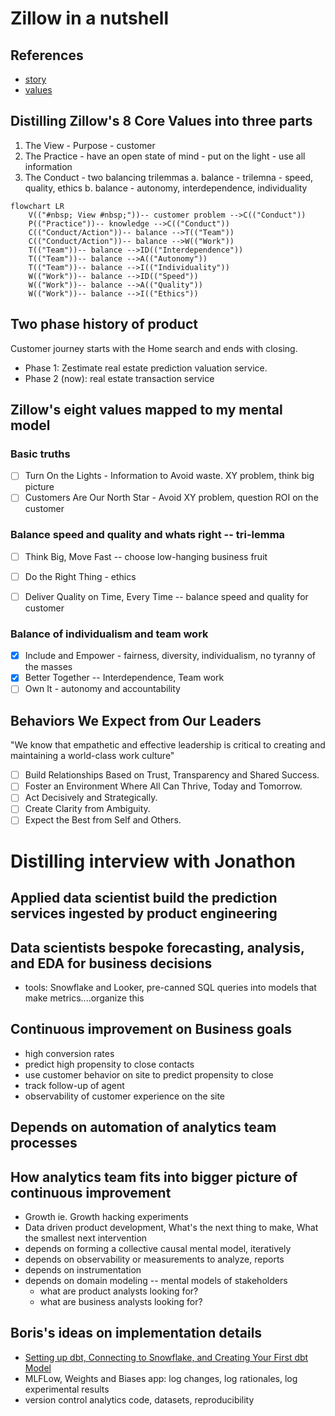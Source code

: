 # Zillow in a nutshell

## References

- [story](https://www.zillowgroup.com/about-us/story)
- [values](https://www.zillow.com/careers/our-values/)


## Distilling Zillow's 8 Core Values into three parts

1. The View - Purpose - customer
2. The Practice - have an open state of mind - put on the light - use all information
3. The Conduct - two balancing trilemmas
  a. balance - trilemna - speed, quality, ethics
  b. balance - autonomy, interdependence, individuality 
  

```mermaid
flowchart LR
    V(("#nbsp; View #nbsp;"))-- customer problem -->C(("Conduct"))
    P(("Practice"))-- knowledge -->C(("Conduct"))
    C(("Conduct/Action"))-- balance -->T(("Team"))
    C(("Conduct/Action"))-- balance -->W(("Work"))
    T(("Team"))-- balance -->ID(("Interdependence"))
    T(("Team"))-- balance -->A(("Autonomy"))
    T(("Team"))-- balance -->I(("Individuality"))
    W(("Work"))-- balance -->ID(("Speed"))
    W(("Work"))-- balance -->A(("Quality"))
    W(("Work"))-- balance -->I(("Ethics"))
```

## Two phase history of product

Customer journey starts with the Home search and ends with closing.

- Phase 1:  Zestimate real estate prediction valuation service. 
- Phase 2 (now):  real estate transaction service


## Zillow's eight values mapped to my mental model

### Basic truths

- [ ] Turn On the Lights - Information to Avoid waste. XY problem, think big picture
- [ ] Customers Are Our North Star - Avoid XY problem, question ROI on the customer

### Balance speed and quality and whats right -- tri-lemma

- [ ] Think Big, Move Fast -- choose low-hanging business fruit 
- [ ] Do the Right Thing - ethics
- [ ] Deliver Quality on Time, Every Time -- balance speed and quality for customer 


### Balance of individualism and team work

- [x] Include and Empower - fairness, diversity, individualism, no tyranny of the masses
- [x] Better Together -- Interdependence, Team work
- [ ] Own It - autonomy and accountability

## Behaviors We Expect from Our Leaders

"We know that empathetic and effective leadership is critical to creating and maintaining a world-class work culture"

- [ ] Build Relationships Based on Trust, Transparency and Shared Success.
- [ ] Foster an Environment Where All Can Thrive, Today and Tomorrow.
- [ ] Act Decisively and Strategically.
- [ ] Create Clarity from Ambiguity.
- [ ] Expect the Best from Self and Others.

# Distilling interview with Jonathon

## Applied data scientist build the prediction services ingested by product engineering

## Data scientists bespoke forecasting, analysis, and EDA for business decisions

- tools: Snowflake and Looker, pre-canned SQL queries into models that make metrics....organize this

## Continuous improvement on Business goals

- high conversion rates
- predict high propensity to close contacts
- use customer behavior on site to predict propensity to close
- track follow-up of agent
- observability of customer experience on the site

## Depends on automation of analytics team processes

## How analytics team fits into bigger picture of continuous improvement

- Growth ie. Growth hacking experiments
- Data driven product development, What's the next thing to make, What the smallest next intervention
- depends on forming a collective causal mental model, iteratively  
- depends on observability or measurements to analyze, reports
- depends on instrumentation
- depends on domain modeling -- mental models of stakeholders
  - what are product analysts looking for?
  - what are business analysts looking for?

## Boris's ideas on implementation details

- [Setting up dbt, Connecting to Snowflake, and Creating Your First dbt Model](https://medium.com/learning-sql/setting-up-dbt-connecting-to-snowflake-and-creating-your-first-dbt-model-c0d5691b4200)
- MLFLow, Weights and Biases app: log changes, log rationales, log experimental results
- version control analytics code, datasets, reproducibility
